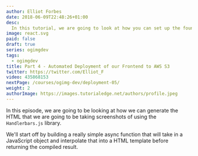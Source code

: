 ```yaml
---
author: Elliot Forbes
date: 2018-06-09T22:48:26+01:00
desc:
  In this tutorial, we are going to look at how you can set up the foundations for the REST API that will be powering our SaaS product.
image: react.svg
paid: false
draft: true
series: ogimgdev
tags:
  - ogimgdev
title: Part 4 - Automated Deployment of our Frontend to AWS S3
twitter: https://twitter.com/Elliot_F
video: 435868153
nextPage: /courses/ogimg-dev/deployment-05/
weight: 2
authorImage: https://images.tutorialedge.net/authors/profile.jpeg
---
```


In this episode, we are going to be looking at how we can generate the HTML that we are going to be taking screenshots of using the `Handlerbars.js` library.

We'll start off by building a really simple async function that will take in a JavaScript object and interpolate that into a HTML template before returning the compiled result.

